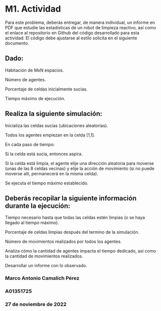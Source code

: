 # M1. Actividad

Para este problema, deberás entregar, de manera individual, un informe en PDF que estudie las estadísticas de un robot de limpieza reactivo, así como el enlace al repositorio en Github del código desarrollado para esta actividad. El código debe ajustarse al estilo solicita en el siguiente documento.

## Dado:

Habitación de MxN espacios.

Número de agentes.

Porcentaje de celdas inicialmente sucias.

Tiempo máximo de ejecución.


## Realiza la siguiente simulación:

Inicializa las celdas sucias (ubicaciones aleatorias).

Todos los agentes empiezan en la celda [1,1].

En cada paso de tiempo:

Si la celda está sucia, entonces aspira.

Si la celda está limpia, el agente elije una dirección aleatoria para moverse (unas de las 8 celdas vecinas) y elije la acción de movimiento (si no puede moverse allí, permanecerá en la misma celda).

Se ejecuta el tiempo máximo establecido.


## Deberás recopilar la siguiente información durante la ejecución:

Tiempo necesario hasta que todas las celdas estén limpias (o se haya llegado al tiempo máximo).

Porcentaje de celdas limpias después del termino de la simulación.

Número de movimientos realizados por todos los agentes.

Analiza cómo la cantidad de agentes impacta el tiempo dedicado, así como la cantidad de movimientos realizados. 

Desarrollar un informe con lo observado.

### Marco Antonio Camalich Pérez
### A01351725
### 27 de noviembre de 2022
